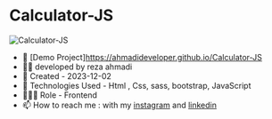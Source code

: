 # Calculator-JS

![Calculator-JS](https://github.com/ahmadideveloper/Calculator-JS/assets/141068188/d761ba74-77e6-4e08-9aa4-7cac043f961a)


- 🔗 [Demo Project]https://ahmadideveloper.github.io/Calculator-JS
- 👨‍💻 developed by reza ahmadi 
- 📆 Created - 2023-12-02
- 🤖 Technologies Used - Html , Css, sass, bootstrap, JavaScript
- 🕵🏻‍♀️ Role - Frontend
- 📫 How to reach me : with my [instagram](https://instagram.com/ahmadideveloper) and [linkedin](https://linkedin.com/in/reza-ahmadi-639351286)
